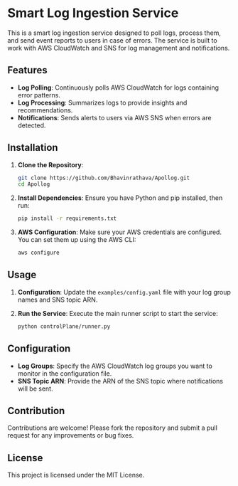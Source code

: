 # Smart Log Ingestion Service

This is a smart log ingestion service designed to poll logs, process them, and send event reports to users in case of errors. The service is built to work with AWS CloudWatch and SNS for log management and notifications.

## Features

- **Log Polling**: Continuously polls AWS CloudWatch for logs containing error patterns.
- **Log Processing**: Summarizes logs to provide insights and recommendations.
- **Notifications**: Sends alerts to users via AWS SNS when errors are detected.

## Installation

1. **Clone the Repository**:
   ```bash
   git clone https://github.com/Bhavinrathava/Apollog.git
   cd Apollog
   ```

2. **Install Dependencies**:
   Ensure you have Python and pip installed, then run:
   ```bash
   pip install -r requirements.txt
   ```

3. **AWS Configuration**:
   Make sure your AWS credentials are configured. You can set them up using the AWS CLI:
   ```bash
   aws configure
   ```

## Usage

1. **Configuration**:
   Update the `examples/config.yaml` file with your log group names and SNS topic ARN.

2. **Run the Service**:
   Execute the main runner script to start the service:
   ```bash
   python controlPlane/runner.py
   ```

## Configuration

- **Log Groups**: Specify the AWS CloudWatch log groups you want to monitor in the configuration file.
- **SNS Topic ARN**: Provide the ARN of the SNS topic where notifications will be sent.

## Contribution

Contributions are welcome! Please fork the repository and submit a pull request for any improvements or bug fixes.

## License

This project is licensed under the MIT License.
